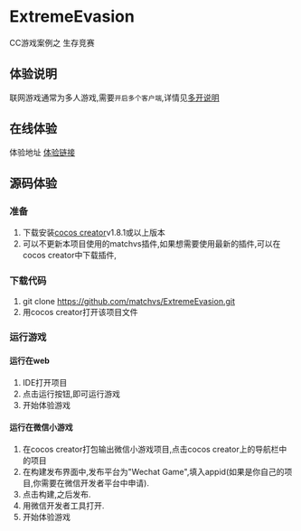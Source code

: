 # ExtremeEvasion
CC游戏案例之 生存竞赛

## 体验说明

联网游戏通常为多人游戏,需要`开启多个客户端`,详情见[多开说明](http://www.matchvs.com/service?page=MultipleIdentities)

## 在线体验
体验地址 [体验链接](http://demo.matchvs.com/ExtremeEvasion)

## 源码体验
### 准备

1. 下载安装[cocos creator](http://www.cocos.com/download)v1.8.1或以上版本
2. 可以不更新本项目使用的matchvs插件,如果想需要使用最新的插件,可以在cocos creator中下载插件,


### 下载代码

1. git clone https://github.com/matchvs/ExtremeEvasion.git
2. 用cocos creator打开该项目文件

### 运行游戏

####  运行在web

1. IDE打开项目
2. 点击运行按钮,即可运行游戏
3. 开始体验游戏

####  运行在微信小游戏

1. 在cocos creator打包输出微信小游戏项目,点击cocos creator上的导航栏中的项目
2. 在构建发布界面中,发布平台为"Wechat Game",填入appid(如果是你自己的项目,你需要在微信开发者平台中申请).
3. 点击构建,之后发布.
4. 用微信开发者工具打开.
5. 开始体验游戏 
